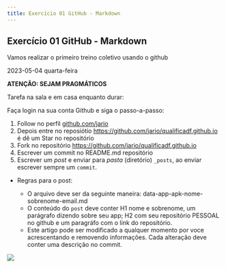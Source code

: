 ```yaml
---
title: Exercício 01 GitHub - Markdown
---
```

## Exercício 01 GitHub - Markdown
Vamos realizar o primeiro treino coletivo usando o github

2023-05-04 quarta-feira 

**ATENÇÃO: SEJAM PRAGMÁTICOS**


Tarefa na sala e em casa enquanto durar:

Faça login na sua conta Github e siga o passo-a-passo:

1. Follow no perfil [github.com/jario](https://github.com/jario/)
2. Depois entre no reposiótio <https://github.com/jario/qualificadf.github.io> é dê um Star no repositório
3. Fork no repositório <https://github.com/jario/qualificadf.github.io>
4. Escrever um commit no README.md repositório
5. Escrever um *post* e enviar para *pasta* (diretório) `_posts`, ao enviar escrever sempre um `commit`.

  * Regras para o post:
  
    * O arquivo deve ser da seguinte maneira: data-app-apk-nome-sobrenome-email.md 
    * O conteúdo do `post` deve conter H1 nome e sobrenome, um parágrafo dizendo sobre seu app; H2 com seu repositório PESSOAL no github e um paragráfo com o link do repositório. 
    * Este artigo pode ser modificado a qualquer momento por voce acrescentando e removendo informações. Cada alteração deve conter uma descrição no commit.
    

![](https://github.com/jario/jario.github.io/blob/output/github-contribution-grid-snake.svg)

